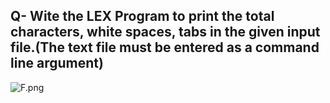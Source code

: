 ## Q- Wite the LEX Program to print the total characters, white spaces, tabs in the given input file.(The text file must be entered as a command line argument) 

![F.png](https://github.com/Tan12d/Oracle-Database-Problems/assets/100254217/3739a5b0-c874-44e3-822d-612ea100282e)
